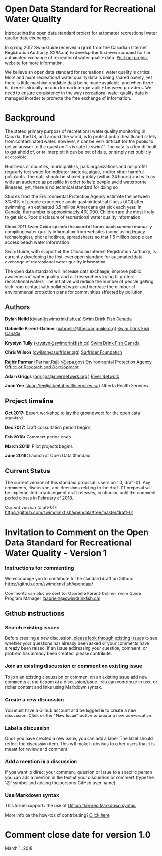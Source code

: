 # Open Data Standard for Recreational Water Quality
Introducing the open data standard project for automated recreational water quality data exchange. 

In spring 2017 Swim Guide received a grant from the Canadian Internet Registration Authority (CIRA.ca) to develop the first ever standard for the automated exchange of recreational water quality data. [Visit our project website for more information.](www.recreationalwater.ca)

We believe an open data standard for recreational water quality is critical. More and more recreational water quality data is being shared openly, yet there is little machine readable data being made available, and when there is, there is virtually no data format interoperability between providers. We need to ensure consistency in the way recreational water quality data is managed in order to promote the free exchange of information. 

# Background 

The stated primary purpose of recreational water quality monitoring in Canada, the US, and around the world, is to protect public health and safety from contaminated water. However, it can be very difficult for the public to get an answer to the question “is is safe to swim?” The data is often difficult to get ahold of, or to interpret; it can be out of date, or simply not publicly accessible. 

Hundreds of counties, municipalities, park organizations and nonprofits regularly test water for indicator bacteria, algae, and/or other harmful pollutants. The data should be shared quickly (within 24 hours) and with as wide an audience as possible in order to help people avoid waterborne illnesses; yet, there is no technical standard for doing so. 

Studies from the Environmental Protection Agency estimate the between 3%-8% of people experience acute gastrointestinal illness (AGI) after swimming. An estimated 3.5 million Americans get sick each year. In Canada, the number is approximately 400,000.  Children are the most likely to get sick. Poor disclosure of recreational water quality information 

Since 2011 Swim Guide spends thousand of hours each summer manually compiling water quality information from websites (some using legacy technologies), phone hotlines, spreadsheets so that 1.5 million people can access beach water information. 

Swim Guide, with support of the Canadian Internet Registration Authority, is currently developing the first-ever open standard for automated data exchange of recreational water quality information. 

The open data standard will increase data exchange, improve public awareness of water quality, and aid researchers trying to protect recreational waters. The initiative will reduce the number of people getting sick from contact with polluted water and increase the number of environmental protection plans for communities affected by pollution.

## Authors
**Dylan Neild** (dylan@swimdrinkfish.ca)
[Swim Drink Fish Canada](www.swimdrinkfish.ca)

**Gabrielle Parent-Doliner** (gabrielle@theswimguide.org)
[Swim Drink Fish Canada](www.swimdrinkfish.ca)

**Krystyn Tully** (krystyn@swimdrinkfish.ca)
[Swim Drink Fish Canada](www.swimdrinkfish.ca)

**Chris Wilson** (cwilson@surfrider.org)
[Surfrider Foundation](https://www.surfrider.org/)

**Rajbir Parmar** (Parmar.Rajbir@epa.gov)
[Environmental Protection Agency, Office of Research and Development](https://www.epa.gov)

**Adam Griggs** (agriggs@rivernetwork.org )
[River Network](https://www.rivernetwork.org/)

**Joan Yee** (Joan.Yee@albertahealthservices.ca)
Alberta Health Services

## Project timeline
**Oct 2017:** Expert workshop to lay the groundwork for the open data standard 

**Dec 2017:** Draft consultation period begins

**Feb 2018:** Comment period ends

**March 2018:** Pilot projects begins 

**June 2018:** Launch of Open Data Standard

## Current Status
The current version of this standard proposal is version 1.0, draft-01. Any comments, discussion, and decisions relating to the draft-01 proposal will be implemented in subsequent draft releases, continuing until the comment period closes in February of 2018.

Current version (draft-01):
https://github.com/swimdrinkfish/opendata/tree/master/draft-01

# Invitation to Comment on the Open Data Standard for Recreational Water Quality - Version 1
### Instructions for commenting
We encourage you to contribute to the standard draft on Github: 
https://github.com/swimdrinkfish/opendata/

Comments can also be sent to: 
Gabrielle Parent-Doliner Swim Guide Program Manager 
(gabrielle@swimdrinkfish.ca)

## Github instructions
### Search existing issues
Before creating a new discussion, [please look through existing issues](https://github.com/swimdrinkfish/opendata/issues) to see whether your questions has already been asked or your comments have already been raised.  If an issue addressing your question, comment, or problem has already been created, please contribute. 
### Join an existing discussion or comment on existing issue
To join an existing discussion or comment on an existing issue add new comments at the bottom of a discussion/issue. You can contribute in text, or richer content and links using Markdown syntax.
### Create a new discussion
You must have a Github account and be logged in to create a new discussion. Click on the "New Issue" button to create a new conversation.
### Label a discussion
Once you have created a new issue, you can add a label. The label should reflect the  discussion item. This will make it obvious to other users that it is meant for review and comment.
### Add a mention in a discussion
If you want to direct your comment, question or issue to a specific person you can add a mention in the text of your discussion or comment (type the '@' symbol and adding the person’s GitHub user name).
### Use Markdown syntax
This forum supports the use of [Github flavored Markdown syntax.](https://help.github.com/categories/writing-on-github/)

More info on the how-tos of contributing? [Click here](https://opensource.guide/how-to-contribute/)
# Comment close date for version 1.0
March 1, 2018

